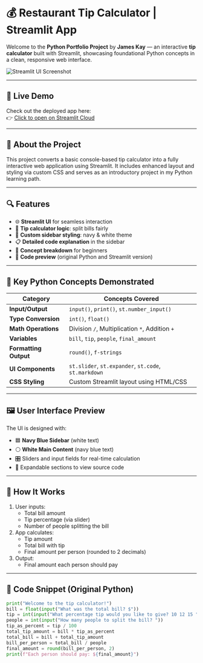 # 💰 Restaurant Tip Calculator | Streamlit App

Welcome to the **Python Portfolio Project** by **James Kay** — an interactive **tip calculator** built with Streamlit, showcasing foundational Python concepts in a clean, responsive web interface.

![Streamlit UI Screenshot](https://your-screenshot-url.com) <!-- Optional: Replace or delete this line if no screenshot -->

---

## 🚀 Live Demo
Check out the deployed app here:  
👉 [Click to open on Streamlit Cloud](https://share.streamlit.io/your-app-link)

---

## 📌 About the Project

This project converts a basic console-based tip calculator into a fully interactive web application using Streamlit. It includes enhanced layout and styling via custom CSS and serves as an introductory project in my Python learning path.

---

## 🔍 Features

- 🌐 **Streamlit UI** for seamless interaction
- 🧮 **Tip calculator logic**: split bills fairly
- 🎨 **Custom sidebar styling**: navy & white theme
- 📋 **Detailed code explanation** in the sidebar
- 🧠 **Concept breakdown** for beginners
- 💾 **Code preview** (original Python and Streamlit version)

---

## 🧠 Key Python Concepts Demonstrated

| Category                | Concepts Covered                                       |
|------------------------|--------------------------------------------------------|
| **Input/Output**       | `input()`, `print()`, `st.number_input()`             |
| **Type Conversion**    | `int()`, `float()`                                     |
| **Math Operations**    | Division `/`, Multiplication `*`, Addition `+`         |
| **Variables**          | `bill`, `tip`, `people`, `final_amount`                |
| **Formatting Output**  | `round()`, `f-strings`                                 |
| **UI Components**      | `st.slider`, `st.expander`, `st.code`, `st.markdown`   |
| **CSS Styling**        | Custom Streamlit layout using HTML/CSS                 |

---

## 🖼️ User Interface Preview

The UI is designed with:
- 🟦 **Navy Blue Sidebar** (white text)
- ⚪ **White Main Content** (navy blue text)
- 🎛️ Sliders and input fields for real-time calculation
- 💬 Expandable sections to view source code

---

## 🧪 How It Works

1. User inputs:
   - Total bill amount
   - Tip percentage (via slider)
   - Number of people splitting the bill
2. App calculates:
   - Tip amount
   - Total bill with tip
   - Final amount per person (rounded to 2 decimals)
3. Output:
   - Final amount each person should pay

---

## 🧾 Code Snippet (Original Python)

```python
print("Welcome to the tip calculator!")
bill = float(input("What was the total bill? $"))
tip = int(input("What percentage tip would you like to give? 10 12 15 "))
people = int(input("How many people to split the bill? "))
tip_as_percent = tip / 100
total_tip_amount = bill * tip_as_percent
total_bill = bill + total_tip_amount
bill_per_person = total_bill / people
final_amount = round(bill_per_person, 2)
print(f"Each person should pay: ${final_amount}")
